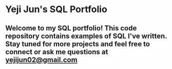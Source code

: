 # Yeji Jun's SQL Portfolio
## Welcome to my SQL portfolio! This code repository contains examples of SQL I've written. Stay tuned for more projects and feel free to connect or ask me questions at yejijun02@gmail.com

